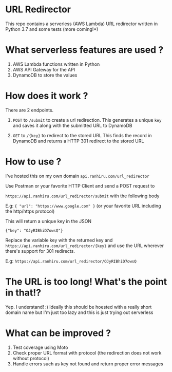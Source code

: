 # URL Redirector

This repo contains a serverless (AWS Lambda) URL redirector  written in Python 3.7 and some tests (more coming!*)

# What serverless features are used ?

1. AWS Lambda functions written in Python
2. AWS API Gateway for the API
3. DynamoDB to store the values

# How does it work ?

There are 2 endpoints.

1. `POST` to `/submit` to create a url redirection. 
   This generates a unique `key` and saves it along with the submitted URL to DynamoDB
   
2. `GET` to `/{key}` to redirect to the stored URL
   This finds the record in DynamoDB and returns a HTTP 301 redirect to the stored URL

# How to use ?

I've hosted this on my own domain `api.ranhiru.com/url_redirector`

Use Postman or your favorite HTTP Client and send a POST request to

`https://api.ranhiru.com/url_redirector/submit` with the following body 

E.g: 
`{ "url": "https://www.google.com" }` (or your favorite URL including the http/https protocol)

This will return a unique key in the JSON

`{"key": "OJyRIBhiD7owsQ"}`

Replace the variable key with the returned key and `https://api.ranhiru.com/url_redirector/{key}` 
and use the URL wherever there's support for 301 redirects.

E.g: `https://api.ranhiru.com/url_redirector/OJyRIBhiD7owsQ`

# The URL is too long! What's the point in that!?

Yep. I understand! :) Ideally this should be hoested with a really short domain name but 
I'm just too lazy and this is just trying out serverless

# What can be improved ?

1. Test coverage using Moto
1. Check proper URL format with protocol (the redirection does not work without protocol) 
1. Handle errors such as key not found and return proper error messages
